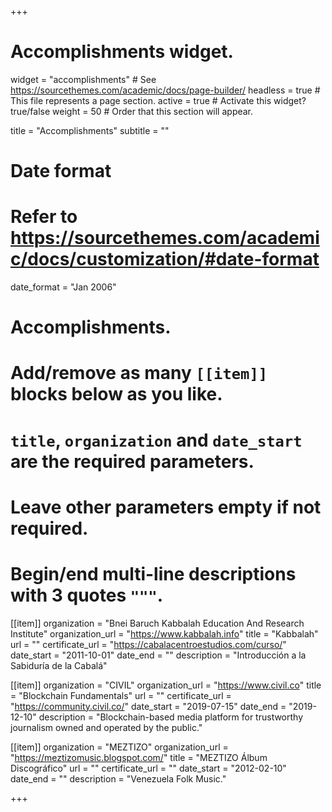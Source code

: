 +++
# Accomplishments widget.
widget = "accomplishments"  # See https://sourcethemes.com/academic/docs/page-builder/
headless = true  # This file represents a page section.
active = true  # Activate this widget? true/false
weight = 50  # Order that this section will appear.

title = "Accomplish&shy;ments"
subtitle = ""

# Date format
#   Refer to https://sourcethemes.com/academic/docs/customization/#date-format
date_format = "Jan 2006"

# Accomplishments.
#   Add/remove as many `[[item]]` blocks below as you like.
#   `title`, `organization` and `date_start` are the required parameters.
#   Leave other parameters empty if not required.
#   Begin/end multi-line descriptions with 3 quotes `"""`.

[[item]]
  organization = "Bnei Baruch Kabbalah Education And Research Institute"
  organization_url = "https://www.kabbalah.info"
  title = "Kabbalah"
  url = ""
  certificate_url = "https://cabalacentroestudios.com/curso/"
  date_start = "2011-10-01"
  date_end = ""
  description = "Introducción a la Sabiduría de la Cabalá"

[[item]]
  organization = "CIVIL"
  organization_url = "https://www.civil.co"
  title = "Blockchain Fundamentals"
  url = ""
  certificate_url = "https://community.civil.co/"
  date_start = "2019-07-15"
  date_end = "2019-12-10"
  description = "Blockchain-based media platform for trustworthy journalism owned and operated by the public."
  
[[item]]
  organization = "MEZTIZO"
  organization_url = "https://meztizomusic.blogspot.com/"
  title = "MEZTIZO Álbum Discográfico"
  url = ""
  certificate_url = ""
  date_start = "2012-02-10"
  date_end = ""
  description = "Venezuela Folk Music."

+++
